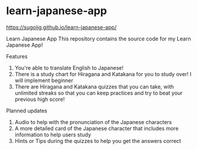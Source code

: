 # learn-japanese-app

https://sugoijg.github.io/learn-japanese-app/


Learn Japanese App
This repository contains the source code for my Learn Japanese App!

Features
1) You're able to translate English to Japanese!
2) There is a study chart for Hiragana and Katakana for you to study over! I will implement beginner
3) There are Hiragana and Katakana quizzes that you can take, with unlimited streaks so that you can keep practices and try to beat your previous high score!

Planned updates
1) Audio to help with the pronunciation of the Japanese characters
2) A more detailed card of the Japanese character that includes more information to help users study
3) Hints or Tips during the quizzes to help you get the answers correct
